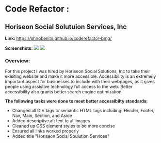 # Code Refactor : 
## Horiseon Social Solutuion Services, Inc

**Link:** https://ohnobenito.github.io/coderefactor-bmg/

**Screenshots:**
<img src="./assests/images/HoriSS.png">
<img src="./assests/images/HoriseonSS2.png">

### **Overview:**
For this project I was hired by Horiseon Social Solutions, Inc to take their exisiting website and make it more accessible. Accessibility is an extremely important aspect for businesses to include with their webpages, as it gives people using assistive technology full access to the web. Better accessibility also grants better search engine optimization. 

**The following tasks were done to meet better accessibilty standards:**
- Changed all DIV tags to semantic HTML tags including: Header, Footer, Nav, Main, Section, and Aside
- Added descriptive alt text to all images
- Cleaned up CSS element styles to be more concise
- Ensured all links worked properly
- Added title "Horiseon Social Soulution Services"

